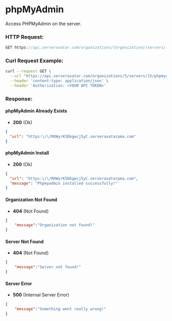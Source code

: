 # phpMyAdmin

Access PHPMyAdmin on the server.

### HTTP Request:

```js
GET https://api.serveravatar.com/organizations/{organization}/servers/{server}/phpmyadmin
```

### Curl Request Example:

```sh
curl --request GET \
  --url "https://api.serveravatar.com/organizations/5/servers/15/phpmyadmin" \
  --header 'content-type: application/json' \
  --header 'Authorization: <YOUR API TOKEN>'
```

### Response:

#### phpMyAdmin Already Exists
- __200__ (Ok)

```json
{
  "url": "https:\/\/MXWyrK5Dkgwcj5yC.serveravatarpma.com"
}
```

#### phpMyAdmin Install
- __200__ (Ok)

```json
{
  "url": "https:\/\/MXWyrK5Dkgwcj5yC.serveravatarpma.com",
  "message": "Phpmyadmin installed successfully!"
}
```

#### Organization Not Found
- __404__ (Not Found)

```json
{
    "message":"Organization not found!"
}
```

#### Server Not Found
- __404__ (Not Found)

```json
{
    "message":"Server not found!"
}
```

#### Server Error
- __500__ (Internal Server Error)

```json
{
    "message":"Something went really wrong!"
}